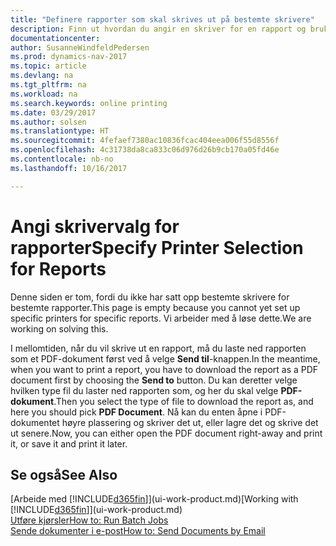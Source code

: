 ```yaml
---
title: "Definere rapporter som skal skrives ut på bestemte skrivere"
description: Finn ut hvordan du angir en skriver for en rapport og bruker vinduet Skrivervalg.
documentationcenter: 
author: SusanneWindfeldPedersen
ms.prod: dynamics-nav-2017
ms.topic: article
ms.devlang: na
ms.tgt_pltfrm: na
ms.workload: na
ms.search.keywords: online printing
ms.date: 03/29/2017
ms.author: solsen
ms.translationtype: HT
ms.sourcegitcommit: 4fefaef7380ac10836fcac404eea006f55d8556f
ms.openlocfilehash: 4c31738da8ca833c06d976d26b9cb170a05fd46e
ms.contentlocale: nb-no
ms.lasthandoff: 10/16/2017

---
```

# <a name="specify-printer-selection-for-reports"></a><span data-ttu-id="1aa9d-103">Angi skrivervalg for rapporter</span><span class="sxs-lookup"><span data-stu-id="1aa9d-103">Specify Printer Selection for Reports</span></span>
<span data-ttu-id="1aa9d-104">Denne siden er tom, fordi du ikke har satt opp bestemte skrivere for bestemte rapporter.</span><span class="sxs-lookup"><span data-stu-id="1aa9d-104">This page is empty because you cannot yet set up specific printers for specific reports.</span></span> <span data-ttu-id="1aa9d-105">Vi arbeider med å løse dette.</span><span class="sxs-lookup"><span data-stu-id="1aa9d-105">We are working on solving this.</span></span>

<span data-ttu-id="1aa9d-106">I mellomtiden, når du vil skrive ut en rapport, må du laste ned rapporten som et PDF-dokument først ved å velge **Send til**-knappen.</span><span class="sxs-lookup"><span data-stu-id="1aa9d-106">In the meantime, when you want to print a report, you have to download the report as a PDF document first by choosing the **Send to** button.</span></span> <span data-ttu-id="1aa9d-107">Du kan deretter velge hvilken type fil du laster ned rapporten som, og her du skal velge **PDF-dokument**.</span><span class="sxs-lookup"><span data-stu-id="1aa9d-107">Then you select the type of file to download the report as, and here you should pick **PDF Document**.</span></span> <span data-ttu-id="1aa9d-108">Nå kan du enten åpne i PDF-dokumentet høyre plassering og skriver det ut, eller lagre det og skrive det ut senere.</span><span class="sxs-lookup"><span data-stu-id="1aa9d-108">Now, you can either open the PDF document right-away and print it, or save it and print it later.</span></span>

<!--

You can set up reports so that they must be printed on a specific printer. The following are some uses of printer selection:

- You can print reports on special company letterhead.
- You can print reports on different paper sizes.
- You can print reports on the default printer of a specified employee.

You use the **Printer Selections** window to set different values to obtain different output. If you set a specific printer selection, then it takes precedence over a more general printer selection. For example, you can set a printer selection that has values in the **User ID**, **Report ID**, and **Printer Name** fields. This printer selection takes precedence over a printer selection that has blank entries in the **User ID** or **Report ID** fields.

The following table describes the combination of values to specify when you set up printer selections for a report.

|To                                                 |Set the following values                                             |
|---------------------------------------------------|---------------------------------------------------------------------|
|Print a report to a specific printer for all users |Specify values in the **Report ID** and **Printer Name** fields and leave the **User ID** field blank.|
|Print all reports to a specific printer for a specific user|Specify values in the **User ID** and **Printer Name** fields and leave the **Report ID** field blank.|
|Set the default printer for all reports|Specify a value in the **Printer Name** field and leave the **User ID** and **Report ID** fields blank.|
|Print a specific report to the user’s default printer|Specify a value in the **Report ID** field and leave the **Printer Name** and **User ID** fields blank.|
|Print a specific report to a specific printer for a specific user|Specify values in all three fields.|
-->

## <a name="see-also"></a><span data-ttu-id="1aa9d-109">Se også</span><span class="sxs-lookup"><span data-stu-id="1aa9d-109">See Also</span></span>
<span data-ttu-id="1aa9d-110">[Arbeide med [!INCLUDE[d365fin](includes/d365fin_md.md)]](ui-work-product.md)</span><span class="sxs-lookup"><span data-stu-id="1aa9d-110">[Working with [!INCLUDE[d365fin](includes/d365fin_md.md)]](ui-work-product.md)</span></span>  
[<span data-ttu-id="1aa9d-111">Utføre kjørsler</span><span class="sxs-lookup"><span data-stu-id="1aa9d-111">How to: Run Batch Jobs</span></span>](ui-how-run-batch-jobs.md)  
[<span data-ttu-id="1aa9d-112">Sende dokumenter i e-post</span><span class="sxs-lookup"><span data-stu-id="1aa9d-112">How to: Send Documents by Email</span></span>](ui-how-send-documents-email.md)  

